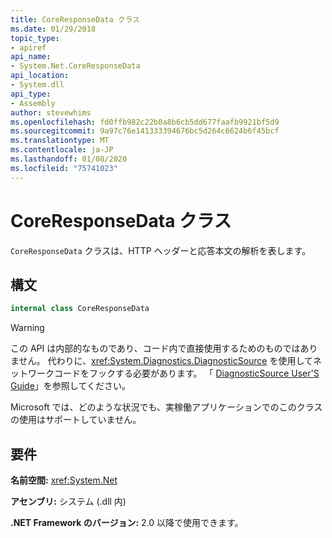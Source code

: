 ```yaml
---
title: CoreResponseData クラス
ms.date: 01/29/2018
topic_type:
- apiref
api_name:
- System.Net.CoreResponseData
api_location:
- System.dll
api_type:
- Assembly
author: stevewhims
ms.openlocfilehash: fd0ffb982c22b0a8b6cb5dd677faafb9921bf5d9
ms.sourcegitcommit: 9a97c76e141333394676bc5d264c6624b6f45bcf
ms.translationtype: MT
ms.contentlocale: ja-JP
ms.lasthandoff: 01/08/2020
ms.locfileid: "75741023"
---
```

# <a name="coreresponsedata-class"></a>CoreResponseData クラス

`CoreResponseData` クラスは、HTTP ヘッダーと応答本文の解析を表します。

## <a name="syntax"></a>構文
  
```csharp
internal class CoreResponseData
```

> [!WARNING]
> この API は内部的なものであり、コード内で直接使用するためのものではありません。 代わりに、<xref:System.Diagnostics.DiagnosticSource> を使用してネットワークコードをフックする必要があります。 「 [DiagnosticSource User'S Guide](https://github.com/dotnet/runtime/blob/master/src/libraries/System.Diagnostics.DiagnosticSource/src/DiagnosticSourceUsersGuide.md)」を参照してください。
> 
> Microsoft では、どのような状況でも、実稼働アプリケーションでのこのクラスの使用はサポートしていません。

## <a name="requirements"></a>要件

**名前空間:** <xref:System.Net>

**アセンブリ:** システム (.dll 内)

**.NET Framework のバージョン:** 2.0 以降で使用できます。
